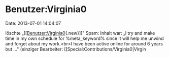 Benutzer:Virginia0
==================

Date: 2013-07-01 14:04:07

löschte
„\[\[[Benutzer:Virginia0](http://www.yacy-websuche.de/wiki/index.php?title=Benutzer:Virginia0&action=edit&redlink=1 "Benutzer:Virginia0 (Seite nicht vorhanden)"){.new}\]\]"
Spam: Inhalt war: „I try and make time in my own schedule for
%meta\_keyword% since it will help me unwind and forget about my
work.\<br\>I have been active online for around 6 years but ..."
(einziger Bearbeiter: \[\[Special:Contributions/Virginia0\|Virgin
